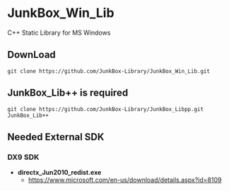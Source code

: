# JunkBox_Win_Lib
C++ Static Library for MS Windows

## DownLoad
```
git clone https://github.com/JunkBox-Library/JunkBox_Win_Lib.git
```

## JunkBox_Lib++ is required
```
git clone https://github.com/JunkBox-Library/JunkBox_Libpp.git JunkBox_Lib++
```

## Needed External SDK
### DX9 SDK
* **directx_Jun2010_redist.exe**
   * https://www.microsoft.com/en-us/download/details.aspx?id=8109
 

